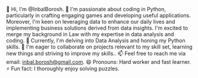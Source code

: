 👋 Hi, I'm @InbalBorosh.
👀 I'm passionate about coding in Python, particularly in crafting engaging games and developing useful applications. 
Moreover, I'm keen on leveraging data to enhance our daily lives and implementing business solutions derived from data insights. 
I'm excited to merge my background in Law with my expertise in data analysis and coding.
🌱 Currently, I'm delving into Data Analysis and honing my Python skills.
💞️ I'm eager to collaborate on projects relevant to my skill set, learning new things and striving to improve my skills..
📫 Feel free to reach me via email: inbal.borosh@gmail.com.
😄 Pronouns: Hard worker and fast learner.
⚡ Fun fact: I thoroughly enjoy solving puzzles.

<!---
InbalBorosh/InbalBorosh is a ✨ special ✨ repository because its `README.md` (this file) appears on your GitHub profile.
You can click the Preview link to take a look at your changes.
--->
